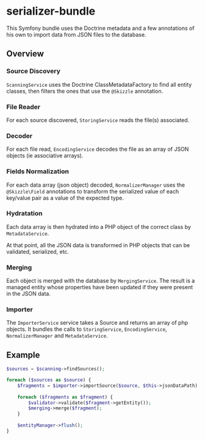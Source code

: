 # serializer-bundle

This Symfony bundle uses the Doctrine metadata and a few annotations of his own to import data from JSON files to the database.

## Overview

### Source Discovery

`ScanningService` uses the Doctrine ClassMetadataFactory to find all entity classes, then filters the ones that use the `@Skizzle` annotation.

### File Reader

For each source discovered, `StoringService` reads the file(s) associated.

### Decoder

For each file read, `EncodingService` decodes the file as an array of JSON objects (ie associative arrays).

### Fields Normalization

For each data array (json object) decoded, `NormalizerManager` uses the `@Skizzle\Field` annotations to transform the serialized value of each key/value pair as a value of the expected type.

### Hydratation

Each data array is then hydrated into a PHP object of the correct class by `MetadataService`.

At that point, all the JSON data is transformed in PHP objects that can be validated, serialized, etc.

### Merging

Each object is merged with the database by `MergingService`. The result is a managed entity whose properties have been updated if they were present in the JSON data. 

### Importer

The `ImporterService` service takes a Source and returns an array of php objects. It bundles the calls to `StoringService`, `EncodingService`, `NormalizerManager` and `MetadataService`. 

## Example

```php
$sources = $scanning->findSources();

foreach ($sources as $source) {
    $fragments = $importer->importSource($source, $this->jsonDataPath);
      
    foreach ($fragments as $fragment) {
        $validator->validate($fragment->getEntity());
        $merging->merge($fragment);
    }
    
    $entityManager->flush();
}
```